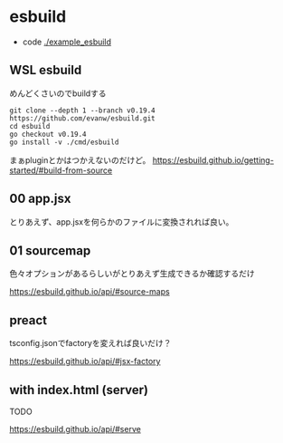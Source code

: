 # esbuild

- code [./example_esbuild](./example_esbuild)

## WSL esbuild

めんどくさいのでbuildする

```
git clone --depth 1 --branch v0.19.4 https://github.com/evanw/esbuild.git
cd esbuild
go checkout v0.19.4
go install -v ./cmd/esbuild
```

まぁpluginとかはつかえないのだけど。
https://esbuild.github.io/getting-started/#build-from-source

## 00 app.jsx

とりあえず、app.jsxを何らかのファイルに変換されれば良い。

## 01 sourcemap

色々オプションがあるらしいがとりあえず生成できるか確認するだけ

https://esbuild.github.io/api/#source-maps

## preact

tsconfig.jsonでfactoryを変えれば良いだけ？

https://esbuild.github.io/api/#jsx-factory

## with index.html (server)

TODO

https://esbuild.github.io/api/#serve
